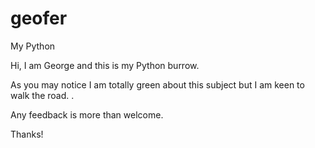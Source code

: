 # geofer
My Python

Hi, I am George and this is my Python burrow.

As you may notice I am totally green about this subject but I am keen to walk the road. .

Any feedback is more than welcome.

Thanks!

